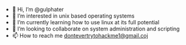 - 👋 Hi, I’m @gulphater
- 👀 I’m interested in unix based operating systems
- 🌱 I’m currently learning how to use linux at its full potential
- 💞️ I’m looking to collaborate on system administration and scripting
- 📫 How to reach me dontevertrytohackme1@gmail.coj

<!---
gulphater/gulphater is a ✨ special ✨ repository because its `README.md` (this file) appears on your GitHub profile.
You can click the Preview link to take a look at your changes.
--->
